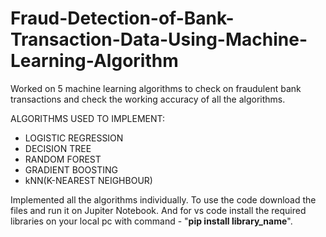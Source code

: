 # Fraud-Detection-of-Bank-Transaction-Data-Using-Machine-Learning-Algorithm
Worked on 5 machine learning algorithms to check on fraudulent bank transactions and check the working accuracy of all the algorithms.

ALGORITHMS USED TO IMPLEMENT:
-  LOGISTIC REGRESSION
-  DECISION TREE 
-  RANDOM FOREST
-  GRADIENT BOOSTING
-  kNN(K-NEAREST NEIGHBOUR)

Implemented all the algorithms individually.
To use the code download the files and run it on Jupiter Notebook.
And for vs code install the required libraries on your local pc with command - "**pip install library_name**".
